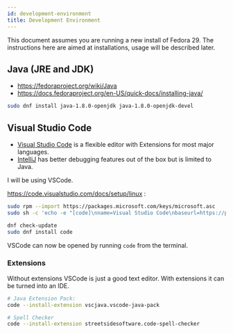 ```yaml
---
id: development-environment
title: Development Environment
---
```


This document assumes you are running a new install of Fedora 29.
The instructions here are aimed at installations, usage will be described later.

## Java (JRE and JDK)
- https://fedoraproject.org/wiki/Java
- https://docs.fedoraproject.org/en-US/quick-docs/installing-java/

```sh
sudo dnf install java-1.8.0-openjdk java-1.8.0-openjdk-devel
```

## Visual Studio Code
- [Visual Studio Code](https://code.visualstudio.com/) is a flexible editor with Extensions for most major languages.
- [IntelliJ](https://www.jetbrains.com/idea/) has better debugging features out of the box but is limited to Java.

I will be using VSCode.

https://code.visualstudio.com/docs/setup/linux :
```sh
sudo rpm --import https://packages.microsoft.com/keys/microsoft.asc
sudo sh -c 'echo -e "[code]\nname=Visual Studio Code\nbaseurl=https://packages.microsoft.com/yumrepos/vscode\nenabled=1\ngpgcheck=1\ngpgkey=https://packages.microsoft.com/keys/microsoft.asc" > /etc/yum.repos.d/vscode.repo'

dnf check-update
sudo dnf install code
```

VSCode can now be opened by running `code` from the terminal.

### Extensions
Without extensions VSCode is just a good text editor. With extensions it can be turned into an IDE.

```sh
# Java Extension Pack:
code --install-extension vscjava.vscode-java-pack

# Spell Checker
code --install-extension streetsidesoftware.code-spell-checker
```
